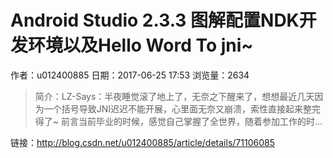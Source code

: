 # Android Studio 2.3.3 图解配置NDK开发环境以及Hello Word To jni~
作者：u012400885
日期：2017-06-25 17:53
浏览量：2634
> 简介：LZ-Says：半夜睡觉滚了地上了，无奈之下醒来了，想想最近几天因为一个括号导致JNI迟迟不能开展，心里面无奈又崩溃，索性直接起来整完得了~
前言当前毕业的时候，感觉自己掌握了全世界，随着参加工作的时...

 链接：http://blog.csdn.net/u012400885/article/details/71106085

